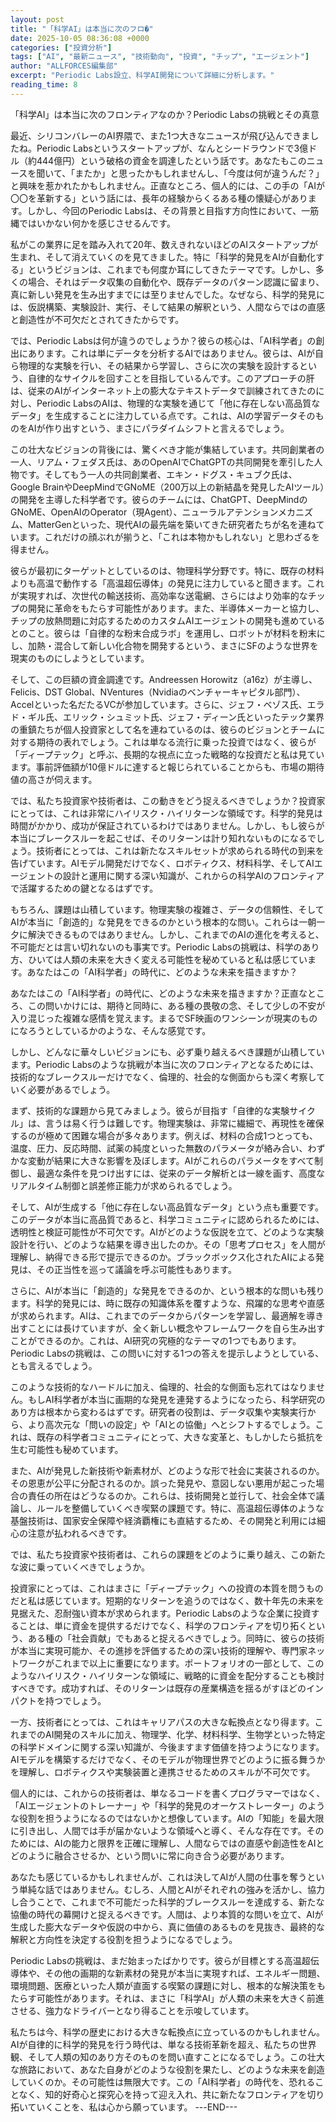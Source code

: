 ```yaml
---
layout: post
title: "「科学AI」は本当に次のフロ�"
date: 2025-10-05 08:36:08 +0000
categories: ["投資分析"]
tags: ["AI", "最新ニュース", "技術動向", "投資", "チップ", "エージェント"]
author: "ALLFORCES編集部"
excerpt: "Periodic Labs設立、科学AI開発について詳細に分析します。"
reading_time: 8
---
```


「科学AI」は本当に次のフロンティアなのか？Periodic Labsの挑戦とその真意

最近、シリコンバレーのAI界隈で、また1つ大きなニュースが飛び込んできましたね。Periodic Labsというスタートアップが、なんとシードラウンドで3億ドル（約444億円）という破格の資金を調達したという話です。あなたもこのニュースを聞いて、「またか」と思ったかもしれませんし、「今度は何が違うんだ？」と興味を惹かれたかもしれません。正直なところ、個人的には、この手の「AIが〇〇を革新する」という話には、長年の経験からくるある種の懐疑心があります。しかし、今回のPeriodic Labsは、その背景と目指す方向性において、一筋縄ではいかない何かを感じさせるんです。

私がこの業界に足を踏み入れて20年、数えきれないほどのAIスタートアップが生まれ、そして消えていくのを見てきました。特に「科学的発見をAIが自動化する」というビジョンは、これまでも何度か耳にしてきたテーマです。しかし、多くの場合、それはデータ収集の自動化や、既存データのパターン認識に留まり、真に新しい発見を生み出すまでには至りませんでした。なぜなら、科学的発見には、仮説構築、実験設計、実行、そして結果の解釈という、人間ならではの直感と創造性が不可欠だとされてきたからです。

では、Periodic Labsは何が違うのでしょうか？彼らの核心は、「AI科学者」の創出にあります。これは単にデータを分析するAIではありません。彼らは、AIが自ら物理的な実験を行い、その結果から学習し、さらに次の実験を設計するという、自律的なサイクルを回すことを目指しているんです。このアプローチの肝は、従来のAIがインターネット上の膨大なテキストデータで訓練されてきたのに対し、Periodic LabsのAIは、物理的な実験を通じて「他に存在しない高品質なデータ」を生成することに注力している点です。これは、AIの学習データそのものをAIが作り出すという、まさにパラダイムシフトと言えるでしょう。

この壮大なビジョンの背後には、驚くべき才能が集結しています。共同創業者の一人、リアム・フェダス氏は、あのOpenAIでChatGPTの共同開発を牽引した人物です。そしてもう一人の共同創業者、エキン・ドグス・キュブク氏は、Google BrainやDeepMindでGNoME（200万以上の新結晶を発見したAIツール）の開発を主導した科学者です。彼らのチームには、ChatGPT、DeepMindのGNoME、OpenAIのOperator（現Agent）、ニューラルアテンションメカニズム、MatterGenといった、現代AIの最先端を築いてきた研究者たちが名を連ねています。これだけの顔ぶれが揃うと、「これは本物かもしれない」と思わざるを得ません。

彼らが最初にターゲットとしているのは、物理科学分野です。特に、既存の材料よりも高温で動作する「高温超伝導体」の発見に注力していると聞きます。これが実現すれば、次世代の輸送技術、高効率な送電網、さらにはより効率的なチップの開発に革命をもたらす可能性があります。また、半導体メーカーと協力し、チップの放熱問題に対応するためのカスタムAIエージェントの開発も進めているとのこと。彼らは「自律的な粉末合成ラボ」を運用し、ロボットが材料を粉末にし、加熱・混合して新しい化合物を開発するという、まさにSFのような世界を現実のものにしようとしています。

そして、この巨額の資金調達です。Andreessen Horowitz（a16z）が主導し、Felicis、DST Global、NVentures（Nvidiaのベンチャーキャピタル部門）、Accelといった名だたるVCが参加しています。さらに、ジェフ・ベゾス氏、エラド・ギル氏、エリック・シュミット氏、ジェフ・ディーン氏といったテック業界の重鎮たちが個人投資家として名を連ねているのは、彼らのビジョンとチームに対する期待の表れでしょう。これは単なる流行に乗った投資ではなく、彼らが「ディープテック」と呼ぶ、長期的な視点に立った戦略的な投資だと私は見ています。事前評価額が10億ドルに達すると報じられていることからも、市場の期待値の高さが伺えます。

では、私たち投資家や技術者は、この動きをどう捉えるべきでしょうか？投資家にとっては、これは非常にハイリスク・ハイリターンな領域です。科学的発見は時間がかかり、成功が保証されているわけではありません。しかし、もし彼らが本当にブレークスルーを起こせば、そのリターンは計り知れないものになるでしょう。技術者にとっては、これは新たなスキルセットが求められる時代の到来を告げています。AIモデル開発だけでなく、ロボティクス、材料科学、そしてAIエージェントの設計と運用に関する深い知識が、これからの科学AIのフロンティアで活躍するための鍵となるはずです。

もちろん、課題は山積しています。物理実験の複雑さ、データの信頼性、そしてAIが本当に「創造的」な発見をできるのかという根本的な問い。これらは一朝一夕に解決できるものではありません。しかし、これまでのAIの進化を考えると、不可能だとは言い切れないのも事実です。Periodic Labsの挑戦は、科学のあり方、ひいては人類の未来を大きく変える可能性を秘めていると私は感じています。あなたはこの「AI科学者」の時代に、どのような未来を描きますか？

あなたはこの「AI科学者」の時代に、どのような未来を描きますか？正直なところ、この問いかけには、期待と同時に、ある種の畏敬の念、そして少しの不安が入り混じった複雑な感情を覚えます。まるでSF映画のワンシーンが現実のものになろうとしているかのような、そんな感覚です。

しかし、どんなに華々しいビジョンにも、必ず乗り越えるべき課題が山積しています。Periodic Labsのような挑戦が本当に次のフロンティアとなるためには、技術的なブレークスルーだけでなく、倫理的、社会的な側面からも深く考察していく必要があるでしょう。

まず、技術的な課題から見てみましょう。彼らが目指す「自律的な実験サイクル」は、言うは易く行うは難しです。物理実験は、非常に繊細で、再現性を確保するのが極めて困難な場合が多々あります。例えば、材料の合成1つとっても、温度、圧力、反応時間、試薬の純度といった無数のパラメータが絡み合い、わずかな変動が結果に大きな影響を及ぼします。AIがこれらのパラメータをすべて制御し、最適な条件を見つけ出すには、従来のデータ解析とは一線を画す、高度なリアルタイム制御と誤差修正能力が求められるでしょう。

そして、AIが生成する「他に存在しない高品質なデータ」という点も重要です。このデータが本当に高品質であると、科学コミュニティに認められるためには、透明性と検証可能性が不可欠です。AIがどのような仮説を立て、どのような実験設計を行い、どのような結果を導き出したのか。その「思考プロセス」を人間が理解し、納得できる形で提示できるのか。ブラックボックス化されたAIによる発見は、その正当性を巡って議論を呼ぶ可能性もあります。

さらに、AIが本当に「創造的」な発見をできるのか、という根本的な問いも残ります。科学的発見には、時に既存の知識体系を覆すような、飛躍的な思考や直感が求められます。AIは、これまでのデータからパターンを学習し、最適解を導き出すことには長けていますが、全く新しい概念やフレームワークを自ら生み出すことができるのか。これは、AI研究の究極的なテーマの1つでもあります。Periodic Labsの挑戦は、この問いに対する1つの答えを提示しようとしている、とも言えるでしょう。

このような技術的なハードルに加え、倫理的、社会的な側面も忘れてはなりません。もしAI科学者が本当に画期的な発見を連発するようになったら、科学研究のあり方は根本から変わるはずです。研究者の役割は、データ収集や実験実行から、より高次元な「問いの設定」や「AIとの協働」へとシフトするでしょう。これは、既存の科学者コミュニティにとって、大きな変革と、もしかしたら抵抗を生む可能性も秘めています。

また、AIが発見した新技術や新素材が、どのような形で社会に実装されるのか。その恩恵が公平に分配されるのか。誤った発見や、意図しない悪用が起こった場合の責任の所在はどうなるのか。これらは、技術開発と並行して、社会全体で議論し、ルールを整備していくべき喫緊の課題です。特に、高温超伝導体のような基盤技術は、国家安全保障や経済覇権にも直結するため、その開発と利用には細心の注意が払われるべきです。

では、私たち投資家や技術者は、これらの課題をどのように乗り越え、この新たな波に乗っていくべきでしょうか。

投資家にとっては、これはまさに「ディープテック」への投資の本質を問うものだと私は感じています。短期的なリターンを追うのではなく、数十年先の未来を見据えた、忍耐強い資本が求められます。Periodic Labsのような企業に投資することは、単に資金を提供するだけでなく、科学のフロンティアを切り拓くという、ある種の「社会貢献」でもあると捉えるべきでしょう。同時に、彼らの技術が本当に実現可能か、その進捗を評価するための深い技術的理解や、専門家ネットワークがこれまで以上に重要になります。ポートフォリオの一部として、このようなハイリスク・ハイリターンな領域に、戦略的に資金を配分することも検討すべきです。成功すれば、そのリターンは既存の産業構造を揺るがすほどのインパクトを持つでしょう。

一方、技術者にとっては、これはキャリアパスの大きな転換点となり得ます。これまでのAI開発のスキルに加え、物理学、化学、材料科学、生物学といった特定の科学ドメインに関する深い知識が、今後ますます価値を持つようになります。AIモデルを構築するだけでなく、そのモデルが物理世界でどのように振る舞うかを理解し、ロボティクスや実験装置と連携させるためのスキルが不可欠です。

個人的には、これからの技術者は、単なるコードを書くプログラマーではなく、「AIエージェントのトレーナー」や「科学的発見のオーケストレーター」のような役割を担うようになるのではないかと想像しています。AIの「知能」を最大限に引き出し、人間では手が届かないような領域へと導く、そんな存在です。そのためには、AIの能力と限界を正確に理解し、人間ならではの直感や創造性をAIとどのように融合させるか、という問いに常に向き合う必要があります。

あなたも感じているかもしれませんが、これは決してAIが人間の仕事を奪うという単純な話ではありません。むしろ、人間とAIがそれぞれの強みを活かし、協力し合うことで、これまで不可能だった科学的ブレークスルーを達成する、新たな協働の時代の幕開けと捉えるべきです。人間は、より本質的な問いを立て、AIが生成した膨大なデータや仮説の中から、真に価値のあるものを見抜き、最終的な解釈と方向性を決定する役割を担うようになるでしょう。

Periodic Labsの挑戦は、まだ始まったばかりです。彼らが目標とする高温超伝導体や、その他の画期的な新素材の発見が本当に実現すれば、エネルギー問題、環境問題、医療といった人類が直面する喫緊の課題に対し、根本的な解決策をもたらす可能性があります。それは、まさに「科学AI」が人類の未来を大きく前進させる、強力なドライバーとなり得ることを示唆しています。

私たちは今、科学の歴史における大きな転換点に立っているのかもしれません。AIが自律的に科学的発見を行う時代は、単なる技術革新を超え、私たちの世界観、そして人類の知のあり方そのものを問い直すことになるでしょう。この壮大な旅路において、あなた自身がどのような役割を果たし、どのような未来を創造していくのか。その可能性は無限大です。この「AI科学者」の時代を、恐れることなく、知的好奇心と探究心を持って迎え入れ、共に新たなフロンティアを切り拓いていくことを、私は心から願っています。
---END---